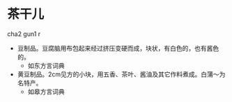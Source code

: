 # 茶干儿
cha2 gun1 r
+ 豆制品。豆腐脑用布包起来经过挤压变硬而成，块状，有白色的，也有酱色的。
  * 如东方言词典
+ 黄豆制品。2cm见方的小块，用五香、茶叶、酱油及其它作料煮成。白蒲～为名特产。
  * 如皋方言词典
